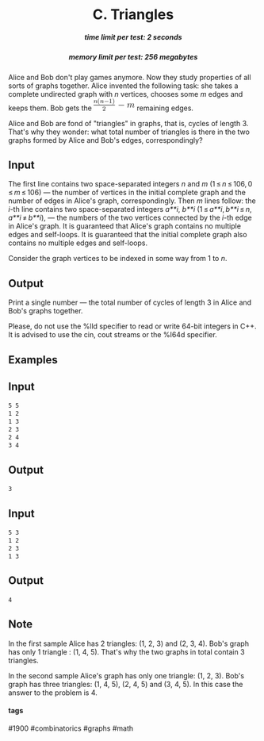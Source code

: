 <h1 style='text-align: center;'> C. Triangles</h1>

<h5 style='text-align: center;'>time limit per test: 2 seconds</h5>
<h5 style='text-align: center;'>memory limit per test: 256 megabytes</h5>

Alice and Bob don't play games anymore. Now they study properties of all sorts of graphs together. Alice invented the following task: she takes a complete undirected graph with *n* vertices, chooses some *m* edges and keeps them. Bob gets the ![](images/c71c71c3cae00d164d378e95345e36e760a9a0dc.png) remaining edges.

Alice and Bob are fond of "triangles" in graphs, that is, cycles of length 3. That's why they wonder: what total number of triangles is there in the two graphs formed by Alice and Bob's edges, correspondingly?

## Input

The first line contains two space-separated integers *n* and *m* (1 ≤ *n* ≤ 106, 0 ≤ *m* ≤ 106) — the number of vertices in the initial complete graph and the number of edges in Alice's graph, correspondingly. Then *m* lines follow: the *i*-th line contains two space-separated integers *a**i*, *b**i* (1 ≤ *a**i*, *b**i* ≤ *n*, *a**i* ≠ *b**i*), — the numbers of the two vertices connected by the *i*-th edge in Alice's graph. It is guaranteed that Alice's graph contains no multiple edges and self-loops. It is guaranteed that the initial complete graph also contains no multiple edges and self-loops.

Consider the graph vertices to be indexed in some way from 1 to *n*.

## Output

Print a single number — the total number of cycles of length 3 in Alice and Bob's graphs together.

Please, do not use the %lld specifier to read or write 64-bit integers in С++. It is advised to use the cin, cout streams or the %I64d specifier.

## Examples

## Input


```
5 5  
1 2  
1 3  
2 3  
2 4  
3 4  

```
## Output


```
3  

```
## Input


```
5 3  
1 2  
2 3  
1 3  

```
## Output


```
4  

```
## Note

In the first sample Alice has 2 triangles: (1, 2, 3) and (2, 3, 4). Bob's graph has only 1 triangle : (1, 4, 5). That's why the two graphs in total contain 3 triangles.

In the second sample Alice's graph has only one triangle: (1, 2, 3). Bob's graph has three triangles: (1, 4, 5), (2, 4, 5) and (3, 4, 5). In this case the answer to the problem is 4.



#### tags 

#1900 #combinatorics #graphs #math 